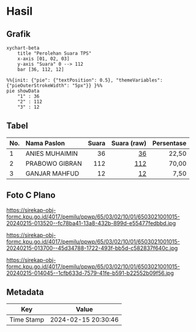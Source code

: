 # Hasil

## Grafik

```mermaid
xychart-beta
    title "Perolehan Suara TPS"
    x-axis [01, 02, 03]
    y-axis "Suara" 0 --> 112
    bar [36, 112, 12]
```

```mermaid
%%{init: {"pie": {"textPosition": 0.5}, "themeVariables": {"pieOuterStrokeWidth": "5px"}} }%%
pie showData
    "1" : 36
    "2" : 112
    "3" : 12
```

## Tabel

| No. | Nama Paslon    | Suara | Suara (raw) | Persentase |
|:--- |:-------------- | -----:| -----------:| ----------:|
| 1   | ANIES MUHAIMIN | 36    | [36][p-1]   | 22,50      |
| 2   | PRABOWO GIBRAN | 112   | [112][p-2]  | 70,00      |
| 3   | GANJAR MAHFUD  | 12    | [12][p-3]   | 7,50       |


[p-1]: https://github.com/gigit-pemilu/pemilu-2024-65-kalimantan-utara/blob/main/pilpres/hitung-suara/sub/65-kalimantan-utara/sub/03-nunukan/sub/02-nunukan/sub/1001-nunukan-timur/sub/015-tps/sub/paslon-1.txt
[p-2]: https://github.com/gigit-pemilu/pemilu-2024-65-kalimantan-utara/blob/main/pilpres/hitung-suara/sub/65-kalimantan-utara/sub/03-nunukan/sub/02-nunukan/sub/1001-nunukan-timur/sub/015-tps/sub/paslon-2.txt
[p-3]: https://github.com/gigit-pemilu/pemilu-2024-65-kalimantan-utara/blob/main/pilpres/hitung-suara/sub/65-kalimantan-utara/sub/03-nunukan/sub/02-nunukan/sub/1001-nunukan-timur/sub/015-tps/sub/paslon-3.txt

## Foto C Plano

https://sirekap-obj-formc.kpu.go.id/4017/pemilu/ppwp/65/03/02/10/01/6503021001015-20240215-013520--fc78ba41-13a8-432b-899d-e55477fedbbd.jpg

https://sirekap-obj-formc.kpu.go.id/4017/pemilu/ppwp/65/03/02/10/01/6503021001015-20240215-013700--45d34788-1722-493f-bb5d-c582837f640c.jpg

https://sirekap-obj-formc.kpu.go.id/4017/pemilu/ppwp/65/03/02/10/01/6503021001015-20240215-014045--1cfb633d-7579-41fe-b591-b22552b09f56.jpg


## Metadata

| Key        | Value               |
| ---------- | ------------------- |
| Time Stamp | 2024-02-15 20:30:46 |



